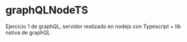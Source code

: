 # graphQLNodeTS
Ejercicio 1 de graphQL, servidor realizado en nodejs con Typescript + lib nativa de graphQL
